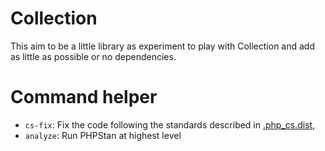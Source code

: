 # Collection

This aim to be a little library as experiment to play with Collection and add as little as possible or no dependencies.

# Command helper

* `cs-fix`: Fix the code following the standards described in [.php_cs.dist](),
* `analyze`: Run PHPStan at highest level
